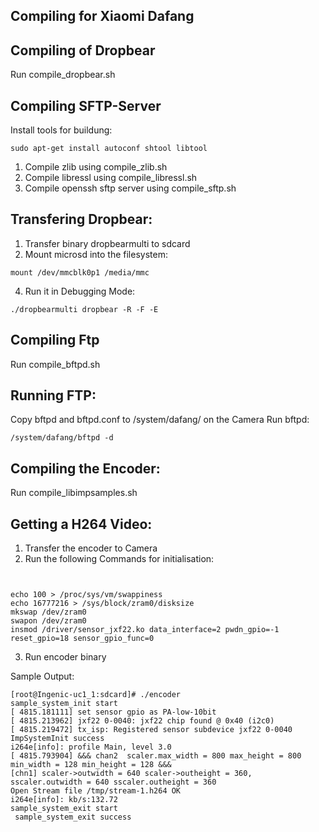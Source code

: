 ## Compiling for Xiaomi Dafang


## Compiling of Dropbear

Run compile_dropbear.sh

## Compiling SFTP-Server

Install tools for buildung:
```
sudo apt-get install autoconf shtool libtool
```
1. Compile zlib using compile_zlib.sh
2. Compile libressl using compile_libressl.sh
3. Compile openssh sftp server using compile_sftp.sh

## Transfering Dropbear:

1. Transfer binary dropbearmulti to sdcard
3. Mount microsd into the filesystem: 
```
mount /dev/mmcblk0p1 /media/mmc
```
4. Run it in Debugging Mode:
```
./dropbearmulti dropbear -R -F -E 
```


## Compiling Ftp
Run compile_bftpd.sh


## Running FTP:

Copy bftpd and bftpd.conf to /system/dafang/ on the Camera
Run bftpd:
```
/system/dafang/bftpd -d
```

## Compiling the Encoder:


Run compile_libimpsamples.sh

## Getting a H264 Video:

1. Transfer the encoder to Camera
2. Run the following Commands for initialisation:
```


echo 100 > /proc/sys/vm/swappiness
echo 16777216 > /sys/block/zram0/disksize
mkswap /dev/zram0
swapon /dev/zram0
insmod /driver/sensor_jxf22.ko data_interface=2 pwdn_gpio=-1 reset_gpio=18 sensor_gpio_func=0

```
3. Run encoder binary

Sample Output:
```
[root@Ingenic-uc1_1:sdcard]# ./encoder 
sample_system_init start
[ 4815.181111] set sensor gpio as PA-low-10bit
[ 4815.213962] jxf22 0-0040: jxf22 chip found @ 0x40 (i2c0)
[ 4815.219472] tx_isp: Registered sensor subdevice jxf22 0-0040
ImpSystemInit success
i264e[info]: profile Main, level 3.0
[ 4815.793904] &&& chan2  scaler.max_width = 800 max_height = 800  min_width = 128 min_height = 128 &&&
[chn1] scaler->outwidth = 640 scaler->outheight = 360, sscaler.outwidth = 640 sscaler.outheight = 360
Open Stream file /tmp/stream-1.h264 OK
i264e[info]: kb/s:132.72
sample_system_exit start
 sample_system_exit success


```

